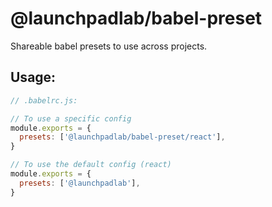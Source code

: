# @launchpadlab/babel-preset

Shareable babel presets to use across projects.

## Usage:

```js
// .babelrc.js:

// To use a specific config
module.exports = {
  presets: ['@launchpadlab/babel-preset/react'],
}

// To use the default config (react)
module.exports = {
  presets: ['@launchpadlab'],
}
```
